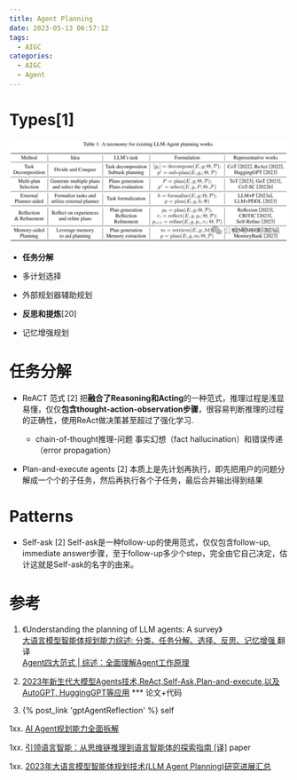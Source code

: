 ```yaml
---
title: Agent Planning
date: 2023-05-13 06:57:12
tags:
  - AIGC
categories: 
  - AIGC
  - Agent  
---
```


<p></p>
<!-- more -->


# Types[1]
![plans](./images/plans.webp)

+ **任务分解** 

+ 多计划选择

+ 外部规划器辅助规划

+ **反思和提炼**[20] 

+ 记忆增强规划

# 任务分解
+ ReACT 范式 [2]
  把**融合了Reasoning和Acting**的一种范式，推理过程是浅显易懂，仅仅**包含thought-action-observation步骤**，很容易判断推理的过程的正确性，使用ReAct做决策甚至超过了强化学习.  
  - chain-of-thought推理-问题
   事实幻想（fact hallucination）和错误传递（error propagation）

+ Plan-and-execute agents [2]
  本质上是先计划再执行，即先把用户的问题分解成一个个的子任务，然后再执行各个子任务，最后合并输出得到结果 

# Patterns  
+ Self-ask [2]
  Self-ask是一种follow-up的使用范式，仅仅包含follow-up, immediate answer步骤，至于follow-up多少个step，完全由它自己决定，估计这就是Self-ask的名字的由来。

# 参考
1. 《Understanding the planning of LLM agents: A survey》  
   [大语言模型智能体规划能力综述: 分类、任务分解、选择、反思、记忆增强 ](https://mp.weixin.qq.com/s/1POXDVJDv3ob1HqpKjb3Mg) 翻译  
    [Agent四大范式 | 综述：全面理解Agent工作原理](https://zhuanlan.zhihu.com/p/693264551)  

2. [2023年新生代大模型Agents技术,ReAct,Self-Ask,Plan-and-execute,以及AutoGPT, HuggingGPT等应用](https://zhuanlan.zhihu.com/p/642357544) ***  论文+代码

20. {% post_link 'gptAgentReflection' %} self

1xx. [AI Agent规划能力全面拆解](https://mp.weixin.qq.com/s/NhpJMmIcnF57qEuUkxD4kQ)

1xx. [引领语言智能：从思维链推理到语言智能体的探索指南 [译]](https://baoyu.io/translations/ai-paper/2311.11797-igniting-language-intelligence-the-hitchhikers-guide-from-chain-of-thought-reasoning-to-language-agents) paper

1xx. [2023年大语言模型智能体规划技术(LLM Agent Planning)研究进展汇总](https://mp.weixin.qq.com/s?__biz=Mzg5NTc2OTcyOQ==&mid=2247488040&idx=1&sn=f404a5fc2b0380eac00564046abc77d5)


